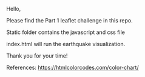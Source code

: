 Hello,

Please find the Part 1 leaflet challenge in this repo.

Static folder contains the javascript and css file

index.html will run the earthquake visualization.

Thank you for your time!

References:
https://htmlcolorcodes.com/color-chart/